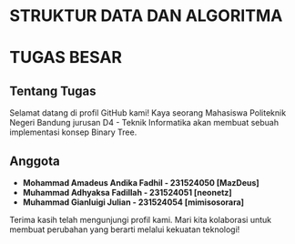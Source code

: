 # STRUKTUR DATA DAN ALGORITMA
# TUGAS BESAR

## Tentang Tugas

Selamat datang di profil GitHub kami! Kaya seorang Mahasiswa Politeknik Negeri Bandung jurusan D4 - Teknik Informatika akan membuat sebuah implementasi konsep Binary Tree.

## Anggota 

- **Mohammad Amadeus Andika Fadhil - 231524050 [MazDeus]**
- **Muhammad Adhyaksa Fadillah - 231524051 [neonetz]**
- **Muhammad Gianluigi Julian - 231524054 [mimisosorara]**

Terima kasih telah mengunjungi profil kami. Mari kita kolaborasi untuk membuat perubahan yang berarti melalui kekuatan teknologi!
